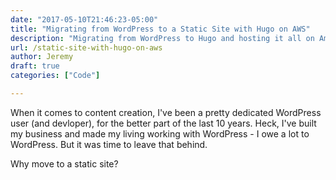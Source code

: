 ```yaml
---
date: "2017-05-10T21:46:23-05:00"
title: "Migrating from WordPress to a Static Site with Hugo on AWS"
description: "Migrating from WordPress to Hugo and hosting it all on Amazon Web Services"
url: /static-site-with-hugo-on-aws
author: Jeremy
draft: true
categories: ["Code"]

---
```


When it comes to content creation, I've been a pretty dedicated WordPress user (and devloper), for the better part of the last 10 years. Heck, I've built my business and made my living working with WordPress - I owe a lot to WordPress. But it was time to leave that behind.

Why move to a static site?
